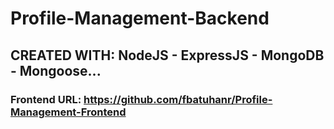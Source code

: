 # Profile-Management-Backend

## CREATED WITH: NodeJS - ExpressJS - MongoDB - Mongoose...

### Frontend URL: <a href='https://github.com/fbatuhanr/Profile-Management-Frontend'>https://github.com/fbatuhanr/Profile-Management-Frontend</a>
